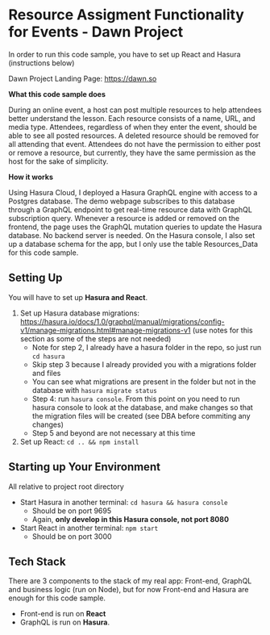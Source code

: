 
# Resource Assigment Functionality for Events - Dawn Project

In order to run this code sample, you have to set up React and Hasura (instructions below)

Dawn Project Landing Page: https://dawn.so

**What this code sample does**

During an online event, a host can post multiple resources to help attendees better understand the lesson. Each resource consists of a name, URL, and media type. Attendees, regardless of when they enter the event, should be able to see all posted resources. A deleted resource should be removed for all attending that event. Attendees do not have the permission to either post or remove a resource, but currently, they have the same permission as the host for the sake of simplicity.

**How it works**

Using Hasura Cloud, I deployed a Hasura GraphQL engine with access to a Postgres database. The demo webpage subscribes to this database through a GraphQL endpoint to get real-time resource data with GraphQL subscription query. Whenever a resource is added or removed on the frontend, the page uses the GraphQL mutation queries to update the Hasura database. No backend server is needed. On the Hasura console, I also set up a database schema for the app, but I only use the table Resources_Data for this code sample.


## Setting Up 
You will have to set up **Hasura and React**.
1. Set up Hasura database migrations: https://hasura.io/docs/1.0/graphql/manual/migrations/config-v1/manage-migrations.html#manage-migrations-v1 (use notes for this section as some of the steps are not needed)
   * Note for step 2, I already have a hasura folder in the repo, so just run `cd hasura`
   * Skip step 3 because I already provided you with a migrations folder and files 
   * You can see what migrations are present in the folder but not in the database with `hasura migrate status` 
   * Step 4: run `hasura console`. From this point on you need to run hasura console to look at the database, and make changes so that the migration files will be created (see DBA before commiting any changes)
   * Step 5 and beyond are not necessary at this time
2. Set up React: `cd .. && npm install`
## Starting up Your Environment
All relative to project root directory
* Start Hasura in another terminal: `cd hasura && hasura console`
  * Should be on port 9695
  * Again, **only develop in this Hasura console, not port 8080**
* Start React in another terminal: `npm start`
  * Should be on port 3000 
## Tech Stack
There are 3 components to the stack of my real app: Front-end, GraphQL and business logic (run on Node), but for now Front-end and Hasura are enough for this code sample.
* Front-end is run on **React**
* GraphQL is run on **Hasura**.
